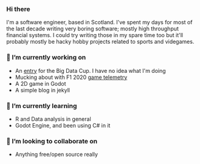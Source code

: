 ### Hi there

I'm a software engineer, based in Scotland. I've spent my days for most of the last decade writing very boring software;
mostly high throughput financial systems. I could try writing those in my spare time too
but it'll probably mostly be hacky hobby projects related to sports and videgames.

### 🔨 I’m currently working on
 - An [entry](https://github.com/christytc10/bigdatacup21) for the Big Data Cup. I have no idea what I'm doing
 - Mucking about with F1 2020 [game telemetry](https://github.com/christytc10/f12020-twitch)
 - A 2D game in Godot
 - A simple blog in jekyll

### 🎒 I’m currently learning
 - R and Data analysis in general
 - Godot Engine, and been using C# in it

### 🤝 I’m looking to collaborate on
 - Anything free/open source really
